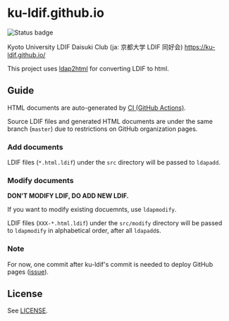 # ku-ldif.github.io

![Status badge](https://github.com/ku-ldif/ku-ldif.github.io/workflows/Build/badge.svg)

Kyoto University LDIF Daisuki Club (ja: 京都大学 LDIF 同好会) <https://ku-ldif.github.io/>

This project uses [ldap2html](https://github.com/nonylene/ldap2html) for converting LDIF to html.

## Guide

HTML documents are auto-generated by [CI (GitHub Actions)](https://github.com/ku-ldif/ku-ldif.github.io/actions).

Source LDIF files and generated HTML documents are under the same branch (`master`) due to restrictions on GitHub organization pages.

### Add documents

LDIF files (`*.html.ldif`) under the `src` directory will be passed to `ldapadd`.

### Modify documents

**DON'T MODIFY LDIF, DO ADD NEW LDIF.**

If you want to modify existing docuemnts, use `ldapmodify`.

LDIF files (`XXX-*.html.ldif`) under the `src/modify` directory will be passed to `ldapmodify` in alphabetical order, after all `ldapadd`s.

### Note

For now, one commit after ku-ldif's commit is needed to deploy GitHub pages ([issue](https://github.com/ku-ldif/ku-ldif.github.io/issues/2)).

## License

See [LICENSE](./LICENSE).
